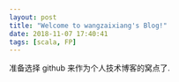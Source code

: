```yaml
---
layout: post
title: "Welcome to wangzaixiang's Blog!"
date: 2018-11-07 17:40:41
tags: [scala, FP]
---
```


准备选择 github 来作为个人技术博客的窝点了.

